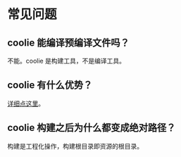 # 常见问题


## coolie 能编译预编译文件吗？
不能。coolie 是构建工具，不是编译工具。


## coolie 有什么优势？
[详细点这里](/introduction/advantage.md)。


## coolie 构建之后为什么都变成绝对路径？
构建是工程化操作，构建根目录即资源的根目录。
